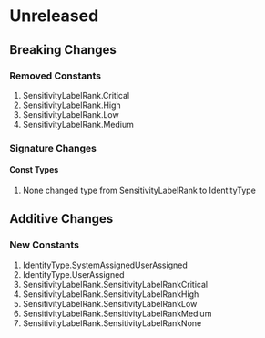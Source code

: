 # Unreleased

## Breaking Changes

### Removed Constants

1. SensitivityLabelRank.Critical
1. SensitivityLabelRank.High
1. SensitivityLabelRank.Low
1. SensitivityLabelRank.Medium

### Signature Changes

#### Const Types

1. None changed type from SensitivityLabelRank to IdentityType

## Additive Changes

### New Constants

1. IdentityType.SystemAssignedUserAssigned
1. IdentityType.UserAssigned
1. SensitivityLabelRank.SensitivityLabelRankCritical
1. SensitivityLabelRank.SensitivityLabelRankHigh
1. SensitivityLabelRank.SensitivityLabelRankLow
1. SensitivityLabelRank.SensitivityLabelRankMedium
1. SensitivityLabelRank.SensitivityLabelRankNone
